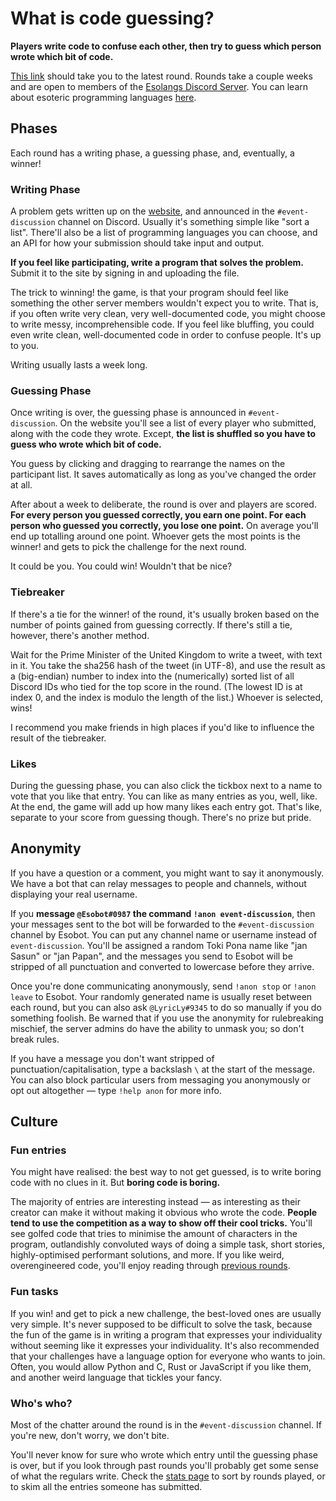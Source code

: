 # What is code guessing?
__Players write code to confuse each other, then try to guess which person wrote which bit of code.__

[This link](https://cg.esolangs.gay) should take you to the latest round. Rounds take a couple weeks and are open to members of the [Esolangs Discord Server](https://discord.gg/3UXSK5p). You can learn about esoteric programming languages [here](https://esolangs.org).

## Phases
Each round has a writing phase, a guessing phase, and, eventually, a winner!

### Writing Phase
A problem gets written up on the [website](https://cg.esolangs.gay), and announced in the `#event-discussion` channel on Discord. Usually it's something simple like "sort a list". There'll also be a list of programming languages you can choose, and an API for how your submission should take input and output.

__If you feel like participating, write a program that solves the problem.__
Submit it to the site by signing in and uploading the file.

The trick to winning! the game, is that your program should feel like something the other server members wouldn't expect you to write.
That is, if you often write very clean, very well-documented code, you might choose to write messy, incomprehensible code. If you feel like bluffing, you could even write clean, well-documented code in order to confuse people. It's up to you.

Writing usually lasts a week long.

### Guessing Phase
Once writing is over, the guessing phase is announced in `#event-discussion`. On the website you'll see a list of every player who submitted, along with the code they wrote. Except, __the list is shuffled so you have to guess who wrote which bit of code.__

You guess by clicking and dragging to rearrange the names on the participant list. It saves automatically as long as you've changed the order at all.


After about a week to deliberate, the round is over and players are scored. __For every person you guessed correctly, you earn one point. For each person who guessed you correctly, you lose one point.__ On average you'll end up totalling around one point. Whoever gets the most points is the winner! and gets to pick the challenge for the next round.

It could be you. You could win! Wouldn't that be nice?

### Tiebreaker
If there's a tie for the winner! of the round, it's usually broken based on the number of points gained from guessing correctly. If there's still a tie, however, there's another method.

Wait for the Prime Minister of the United Kingdom to write a tweet, with text in it. You take the sha256 hash of the tweet (in UTF-8), and use the result as a (big-endian) number to index into the (numerically) sorted list of all Discord IDs who tied for the top score in the round. (The lowest ID is at index 0, and the index is modulo the length of the list.) Whoever is selected, wins!

I recommend you make friends in high places if you'd like to influence the result of the tiebreaker.

### Likes
During the guessing phase, you can also click the tickbox next to a name to vote that you like that entry. You can like as many entries as you, well, like. At the end, the game will add up how many likes each entry got. That's like, separate to your score from guessing though. There's no prize but pride.

## Anonymity
If you have a question or a comment, you might want to say it anonymously. We have a bot that can relay messages to people and channels, without displaying your real username.

If you __message `@Esobot#0987` the command `!anon event-discussion`__, then your messages sent to the bot will be forwarded to the `#event-discussion` channel by Esobot. You can put any channel name or username instead of `event-discussion`. You'll be assigned a random Toki Pona name like "jan Sasun" or "jan Papan", and the messages you send to Esobot will be stripped of all punctuation and converted to lowercase before they arrive.

Once you're done communicating anonymously, send `!anon stop` or `!anon leave` to Esobot. Your randomly generated name is usually reset between each round, but you can also ask `@LyricLy#9345` to do so manually if you do something foolish. Be warned that if you use the anonymity for rulebreaking mischief, the server admins do have the ability to unmask you; so don't break rules.

If you have a message you don't want stripped of punctuation/capitalisation, type a backslash `\` at the start of the message. You can also block particular users from messaging you anonymously or opt out altogether — type `!help anon` for more info.

## Culture

### Fun entries
You might have realised: the best way to not get guessed, is to write boring code with no clues in it. But __boring code is boring.__

The majority of entries are interesting instead — as interesting as their creator can make it without making it obvious who wrote the code. __People tend to use the competition as a way to show off their cool tricks.__ You'll see golfed code that tries to minimise the amount of characters in the program, outlandishly convoluted ways of doing a simple task, short stories, highly-optimised performant solutions, and more. If you like weird, overengineered code, you'll enjoy reading through [previous rounds](https://cg.esolangs.gay/index/).

### Fun tasks
If you win! and get to pick a new challenge, the best-loved ones are usually very simple. It's never supposed to be difficult to solve the task, because the fun of the game is in writing a program that expresses your individuality without seeming like it expresses your individuality. It's also recommended that your challenges have a language option for everyone who wants to join. Often, you would allow Python and C, Rust or JavaScript if you like them, and another weird language that tickles your fancy.

### Who's who?
Most of the chatter around the round is in the `#event-discussion` channel. If you're new, don't worry, we don't bite.

You'll never know for sure who wrote which entry until the guessing phase is over, but if you look through past rounds you'll probably get some sense of what the regulars write. Check the [stats page](https://cg.esolangs.gay/stats) to sort by rounds played, or to skim all the entries someone has submitted.
